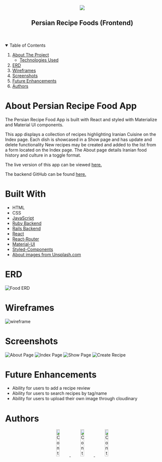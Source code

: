 <!-- https://i.imgur.com/jabZg7z.png -->


<!-- PROJECT LOGO -->
<br />
<p align="center">
  <a href="https://github.com/Avisa-GA/persian-food-recipe-frontend">
    <img src="https://i.imgur.com/jabZg7z.png " >
  </a>

  <h2 align="center">Persian Recipe Foods (Frontend)</h2>
<br>
<Br>


<!-- TABLE OF CONTENTS -->
<details open="open">
  <summary>Table of Contents</summary>
  <ol>
    <li>
      <a href="#about-the-project">About The Project</a>
      <ul>
        <li><a href="#built-with">Technologies Used</a></li>
      </ul>
    </li>
    <li>
      <a href="#erd">ERD</a>
    </li>
    <li><a href="#wireframes">Wireframes</a></li>
    <li><a href="#screenshots">Screenshots</a></li>
    <li><a href="#future-enhancements">Future Enhancements</a></li>
    <li><a href="#authors">Authors</a></li>

  </ol>
</details>

<!-- ABOUT THE PROJECT -->
# **About Persian Recipe Food App**
The Persian Recipe Food App is built with React and styled with Materialize and Material UI components.

This app displays a collection of recipes highlighting Iranian Cuisine on the Index page. Each dish is showcased in a Show page and has update and delete functionality New recipes may be created and added to the list from a form located on the Index page. The About page details Iranian food history and culture in a toggle format.

The live version of this app can be viewed [here.](https://cocky-aryabhata-964b73.netlify.app/)

The backend GitHub can be found [here.](https://github.com/Avisa-GA/persian-food-recipe-backend)

# **Built With**
- HTML
- CSS
- [JavaScript](https://www.javascript.com/)
- [Ruby Backend](https://rubyonrails.org/)
- [Rails Backend](https://rubyonrails.org/)
- [React](https://reactjs.org/)
- [React-Router](https://reactrouter.com/)
- [Material-UI](https://material-ui.com/)
- [Styled-Components](https://styled-components.com/)
- [About images from Unsplash.com](https://unsplash.com/)



# **ERD**
![Food ERD](https://i.imgur.com/Wg6YGeE.png)

# **Wireframes**
![wireframe](https://i.imgur.com/HRKG7Fl.png)

# **Screenshots**
![About Page](https://i.imgur.com/BtgqOst.png)
![Index Page](https://i.imgur.com/2f53zgu.png)
![Show Page](https://i.imgur.com/m9EPakU.png)
![Create Recipe](https://i.imgur.com/VtcNLmV.png)


# **Future Enhancements**
* Ability for users to add a recipe review
* Ability for users to search recipes by tag/name
* Ability for users to upload their own image through cloudinary

# **Authors**

<div align="center">
  <a href="https://github.com/Avisa-GA">
    <img src="https://i.imgur.com/FiTMWcH.png"
      alt="Contributors"
      width="15%" />
  </a>
    <a href="https://github.com/Joshua-Zalcman">
    <img src="https://i.imgur.com/irewtmy.png"
      alt="Contributors"
      width="15%" />
  </a>
    <a href="https://github.com/GarrettGarrett">
    <img src="https://i.imgur.com/80jWufi.png"
      alt="Contributors"
      width="15%" />
  </a>
</div>
